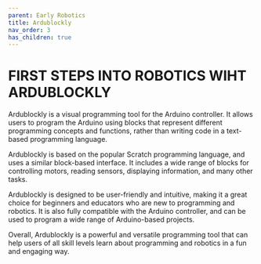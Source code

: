 ```yaml
---
parent: Early Robotics
title: Ardublockly
nav_order: 3
has_children: true
---
```


# FIRST STEPS INTO ROBOTICS WIHT ARDUBLOCKLY

Ardublockly is a visual programming tool for the Arduino controller. It allows users to program the Arduino using blocks that represent different programming concepts and functions, rather than writing code in a text-based programming language.

Ardublockly is based on the popular Scratch programming language, and uses a similar block-based interface. It includes a wide range of blocks for controlling motors, reading sensors, displaying information, and many other tasks.

Ardublockly is designed to be user-friendly and intuitive, making it a great choice for beginners and educators who are new to programming and robotics. It is also fully compatible with the Arduino controller, and can be used to program a wide range of Arduino-based projects.

Overall, Ardublockly is a powerful and versatile programming tool that can help users of all skill levels learn about programming and robotics in a fun and engaging way.

